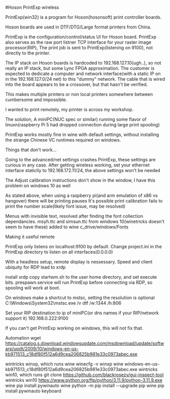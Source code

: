 #Hoson PrintExp wireless

PrintExp(win32) is a program for Hoson(hosonsoft) print controller boards.

Hoson boards are used in DTF/DTG/Large format printers from China.

PrintExp is the configuration/control/status UI for Hoson board.
PrintExp also serves as the raw port listner TCP interface for your raster image processor(RIP), 
The print job is sent to PrintExp(listening on 9100), not directly to the printer.

The IP stack on Hoson boards is hardcoded to 192.168.127.10(ugh..), so not really an IP stack, but some Lync FPGA approximation.
The customer is expected to dedicate a computer and network interface(with a static IP on in the 192.168.127.0/24 net) to this "dummy" network.
The cable that is wired into the board appears to be a crossover, but that hasn't be verified.

This makes multiple printers or non local printers somewhere between cumbersome and impossible.

I wanted to print remotely, my printer is across my workshop.

The solution, A miniPC(NUC spec or similar)  running some flavor of linuxn(raspberry Pi 5 had dropped connection during large print spooling)

PrintExp works mostly fine in wine with default settings, without installing the strange Chinese VC runtimes required on windows.

Things that don't work...

Going to the advanced/net settings crashes PrintExp, these settings are curious in any case.
After getting wireless working, set your ethernet interface staticlly to 192.168.172.11/24, the above settings won't be needed

The Adjust calibration instructions don't show in the window, I have this problem on windows 10 as well

As stated above, when using a raspberry pi(and arm emulation of x86 vs hangover) there will be printing pauses
It's possible print calibration fails to print the number scale(likely font issue, may be resolved)

Menus with invisible text, resolved after finding the font collection dependancies.
msyh.ttc and simsun.ttc from windows 10(winetricks doesn't seem to have these) added to wine c_drive/windows/Fonts


Making it useful remote

PrintExp only listens on localhost:9100 by default.
Change project.ini in the PrintExp directory to listen on all interfaces(0.0.0.0)

With a headless setup, remote display is nessessary.
Speed and client ubiquity for RDP lead to xrdp

install xrdp
copy startwm.sh to the user home directory, and set execute bits.
prespawn.service will run PrintExp before connecting via RDP, so spooling will work at boot.

On windows make a shortcut to mstsc, setting the resolution is optional
C:\Windows\System32\mstsc.exe /v dtf /w:1344 /h:806

Set your RIP destination to ip of miniPC(or dns names if your RIP/network support it)  192.168.0.222:9100 

If you can't get PrintExp working on windows, this will not fix that.

Automation
wget https://catalog.s.download.windowsupdate.com/msdownload/update/software/updt/2009/10/windows-en-us-kb971513_c18df80f512a6d9cea206825b981e33c0973abec.exe

wintricks winxp, which runs
wine winecfg -v winxp
 wine windows-en-us-kb971513_c18df80f512a6d9cea206825b981e33c0973abec.exe
wintricks win10, which runs
git clone https://github.com/blackrosezy/gui-inspect-tool
wintricks win10
https://www.python.org/ftp/python/3.11.9/python-3.11.9.exe
wine pip install pywinauto
wine python -m pip install --upgrade pip
wine pip install pywinauto keyboard

